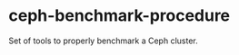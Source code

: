 ceph-benchmark-procedure
========================

Set of tools to properly benchmark a Ceph cluster.
